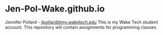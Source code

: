 # Jen-Pol-Wake.github.io
Jennifer Pollard - jlpollard@my.waketech.edu
This is my Wake Tech student account.
This repository will contain assignments for programming classes.
